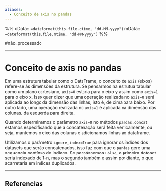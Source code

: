 ```yaml
---
aliases:
  - Conceito de axis no pandas
---
```

%%
cData:: `=dateformat(this.file.ctime, "dd-MM-yyyy")`
mData:: `=dateformat(this.file.mtime, "dd-MM-yyyy")`
%%

#não_processado
___
# Conceito de axis no pandas

Em uma estrutura tabular como o DataFrame, o conceito de `axis` (eixos) refere-se às dimensões da estrutura. Se pensarmos na estrutua tabular como um plano cartesiano, `axis=0` estaria para o eixo y assim como `axis=1` para o eixo x. Isso quer dizer que uma operação realizada no `axis=0` será aplicada ao longo da dimensão das linhas, isto é, de cima para baixo. Por outro lado, uma operação realizada no `axis=1` é aplicada na dimensão das colunas, da esquerda para direita. 

Quando determinamos o parâmetro `axis=0` no métodos `pandas.concat` estamos especificando que a concatenação será feita verticalmente, ou seja, mantemos o eixo das colunas e adicionamos linhas ao dataframe.

Utilizamos o parâmetro `ignore_index=True` para ignorar os índices dos datasets que serão concatenados, isso faz com que o `pandas` gere uma sequencia contínua de indices. Se passássemos `False`, o primeiro dataset seria indexado de 1-n, mas o segundo também e assim por diante, o que acarretaria em indices duplicados. 


---
## Referencias